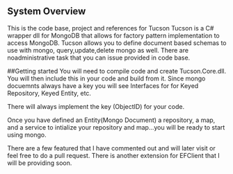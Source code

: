 ## System Overview 
This is the code base, project and references for Tucson 
Tucson is a C# wrapper dll for MongoDB that allows for factory pattern
implementation to access MongoDB.  Tucson allows you to define document based schemas to use with mongo, query,update,delete mongo as well. There are noadministrative task that you can issue provided in code base.

##Getting started
You will need to compile code and create Tucson.Core.dll. You will then include this in your code and build from it.  Since mongo docuemnts always have a key you will see Interfaces for for Keyed Repository, Keyed Entity, etc. 

There will always implement the key (ObjectID) for your code. 

Once you have defined an Entity(Mongo Document) a repository, a map, and a service to intialize your repository and map...you will be ready to start using mongo. 

There are a few featured that I have commented out and will later visit or feel free to do a pull request. There is another extension for EFClient that I will be providing soon.
